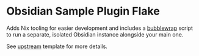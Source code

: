 # Obsidian Sample Plugin Flake

Adds Nix tooling for easier development and includes a [bubblewrap](https://github.com/containers/bubblewrap) script to run a separate, isolated Obsidian instance alongside your main one.

See [upstream](https://github.com/obsidianmd/obsidian-sample-plugin) template for more details.

